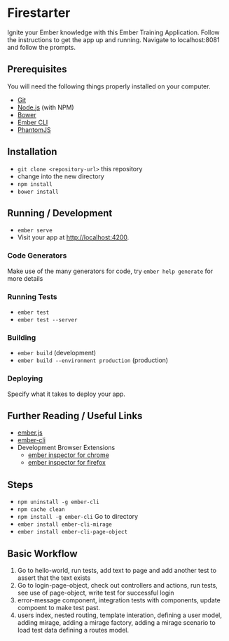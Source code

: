 # Firestarter

Ignite your Ember knowledge with this Ember Training Application.  Follow the instructions to get the app up and running. 
Navigate to localhost:8081 and follow the prompts.

## Prerequisites

You will need the following things properly installed on your computer.

* [Git](http://git-scm.com/)
* [Node.js](http://nodejs.org/) (with NPM)
* [Bower](http://bower.io/)
* [Ember CLI](http://ember-cli.com/)
* [PhantomJS](http://phantomjs.org/)

## Installation

* `git clone <repository-url>` this repository
* change into the new directory
* `npm install`
* `bower install`

## Running / Development

* `ember serve`
* Visit your app at [http://localhost:4200](http://localhost:4200).

### Code Generators

Make use of the many generators for code, try `ember help generate` for more details

### Running Tests

* `ember test`
* `ember test --server`

### Building

* `ember build` (development)
* `ember build --environment production` (production)

### Deploying

Specify what it takes to deploy your app.

## Further Reading / Useful Links

* [ember.js](http://emberjs.com/)
* [ember-cli](http://ember-cli.com/)
* Development Browser Extensions
  * [ember inspector for chrome](https://chrome.google.com/webstore/detail/ember-inspector/bmdblncegkenkacieihfhpjfppoconhi)
  * [ember inspector for firefox](https://addons.mozilla.org/en-US/firefox/addon/ember-inspector/)


## Steps

* `npm uninstall -g ember-cli`
* `npm cache clean`
* `npm install -g ember-cli`
Go to directory
* `ember install ember-cli-mirage`
* `ember install ember-cli-page-object`



## Basic Workflow

1. Go to hello-world, run tests, add text to page and add another test to assert that the text exists
2. Go to login-page-object, check out controllers and actions, run tests, see use of page-object, write test for successful login
3. error-message component, integration tests with components, update compoent to make test past.
4. users index, nested routing, template interation, defining a user model, adding mirage, adding a mirage factory, adding a mirage scenario to load test data
defining a routes model.